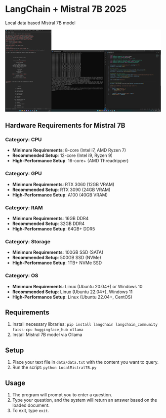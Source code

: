 # LangChain + Mistral 7B 2025
Local data based Mistral 7B model

![Example](images/Screen.png)

## Hardware Requirements for Mistral 7B

### Category: CPU
- **Minimum Requirements**: 8-core (Intel i7, AMD Ryzen 7)
- **Recommended Setup**: 12-core (Intel i9, Ryzen 9)
- **High-Performance Setup**: 16-core+ (AMD Threadripper)

### Category: GPU
- **Minimum Requirements**: RTX 3060 (12GB VRAM)
- **Recommended Setup**: RTX 3090 (24GB VRAM)
- **High-Performance Setup**: A100 (40GB VRAM)

### Category: RAM
- **Minimum Requirements**: 16GB DDR4
- **Recommended Setup**: 32GB DDR4
- **High-Performance Setup**: 64GB+ DDR5

### Category: Storage
- **Minimum Requirements**: 100GB SSD (SATA)
- **Recommended Setup**: 500GB SSD (NVMe)
- **High-Performance Setup**: 1TB+ NVMe SSD

### Category: OS
- **Minimum Requirements**: Linux (Ubuntu 20.04+) or Windows 10
- **Recommended Setup**: Linux (Ubuntu 22.04+), Windows 11
- **High-Performance Setup**: Linux (Ubuntu 22.04+, CentOS)

## Requirements
1. Install necessary libraries: `pip install langchain langchain_community faiss-cpu huggingface_hub ollama`
2. Install Mistral 7B model via Ollama

## Setup
1. Place your text file in `data/data.txt` with the content you want to query.
2. Run the script: `python LocalMistral7B.py`

## Usage
1. The program will prompt you to enter a question.
2. Type your question, and the system will return an answer based on the loaded document.
3. To exit, type `exit`.
